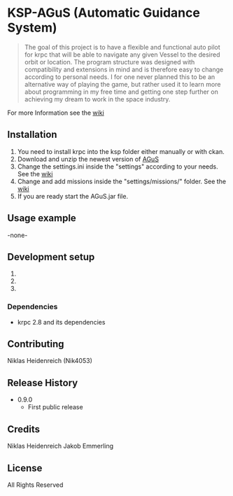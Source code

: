 # KSP-AGuS (Automatic Guidance System)
> The goal of this project is to have a flexible and functional auto pilot for krpc that will be able to navigate any given Vessel to the desired orbit or location. The program structure was designed with compatibility and extensions in mind and is therefore easy to change according to personal needs. 
I for one never planned this to be an alternative way of playing the game, but rather used it to learn more about programming in my free time and getting one step further on achieving my dream to work in the space industry. 
<p>

For more Information see the [wiki](https://github.com/Nik4053/KSP-KRPC-AGuS-Automatic-Guidance-System/wiki)
## Installation
 1. You need to install krpc into the ksp folder either manually or with ckan.
 2. Download and unzip the newest version of [AGuS](https://github.com/Nik4053/KSP-KRPC-AGuS-Automatic-Guidance-System/tree/master/user)
 3. Change the settings.ini inside the "settings" according to your needs. See the [wiki](https://github.com/Nik4053/KSP-KRPC-AGuS-Automatic-Guidance-System/wiki)
 4. Change and add missions inside the "settings/missions/" folder. See the [wiki](https://github.com/Nik4053/KSP-KRPC-AGuS-Automatic-Guidance-System/wiki)
 5. If you are ready start the AGuS.jar file.
## Usage example
 -none-
## Development setup
 1.
 2.
 3.
### Dependencies
* krpc 2.8 and its dependencies

## Contributing
 Niklas Heidenreich (Nik4053) 
## Release History
* 0.9.0
    * First public release
## Credits
Niklas Heidenreich
Jakob Emmerling

## License
All Rights Reserved

